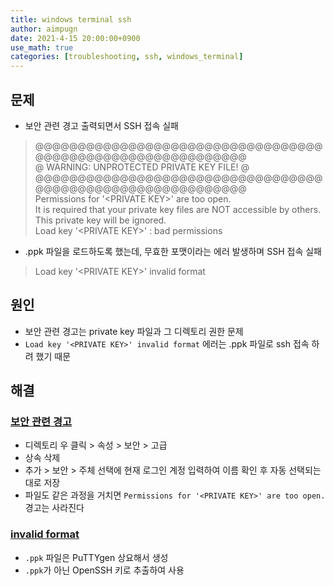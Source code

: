 ```yaml
---
title: windows terminal ssh
author: aimpugn
date: 2021-4-15 20:00:00+0900
use_math: true
categories: [troubleshooting, ssh, windows_terminal]
---
```


## 문제

- 보안 관련 경고 출력되면서 SSH 접속 실패

> @@@@@@@@@@@@@@@@@@@@@@@@@@@@@@@@@@@@@@@@@@@@@@@@@@@@@@@@@@@  
> @         WARNING: UNPROTECTED PRIVATE KEY FILE!          @  
> @@@@@@@@@@@@@@@@@@@@@@@@@@@@@@@@@@@@@@@@@@@@@@@@@@@@@@@@@@@  
> Permissions for '\<PRIVATE KEY\>' are too open.  
> It is required that your private key files are NOT accessible by others.  
> This private key will be ignored.  
> Load key '\<PRIVATE KEY\>' : bad permissions

- .ppk 파일을 로드하도록 했는데, 무효한 포맷이라는 에러 발생하며 SSH 접속 실패

> Load key '\<PRIVATE KEY\>' invalid format

## 원인

- 보안 관련 경고는 private key 파일과 그 디렉토리 권한 문제
- `Load key '<PRIVATE KEY>' invalid format` 에러는 .ppk 파일로 ssh 접속 하려 했기 때문

## 해결

### [보안 관련 경고](https://techsoda.net/windows10-pem-file-permission-settings/)

- 디렉토리 우 클릭 > 속성 > 보안 > 고급
- 상속 삭제
- 추가 > 보안 > 주체 선택에 현재 로그인 계정 입력하여 이름 확인 후 자동 선택되는 대로 저장
- 파일도 같은 과정을 거치면 `Permissions for '<PRIVATE KEY>' are too open.` 경고는 사라진다

### [invalid format](https://serverfault.com/a/1004777)

- `.ppk` 파일은 PuTTYgen 상요해서 생성
- `.ppk`가 아닌 OpenSSH 키로 추출하여 사용

